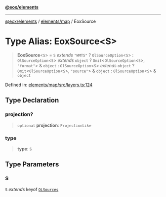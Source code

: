 [**@eox/elements**](../../../README.md)

***

[@eox/elements](../../../modules.md) / [elements/map](../README.md) / EoxSource

# Type Alias: EoxSource\<S\>

> **EoxSource**\<`S`\> = `S` *extends* `"WMTS"` ? `OlSourceOption`\<`S`\> : `OlSourceOption`\<`S`\> *extends* `object` ? `Omit`\<`OlSourceOption`\<`S`\>, `"format"`\> & `object` : `OlSourceOption`\<`S`\> *extends* `object` ? `Omit`\<`OlSourceOption`\<`S`\>, `"source"`\> & `object` : `OlSourceOption`\<`S`\> & `object`

Defined in: [elements/map/src/layers.ts:124](https://github.com/EOX-A/EOxElements/blob/2959304700f39ffdecbdb918952cf7500528a204/elements/map/src/layers.ts#L124)

## Type Declaration

### projection?

> `optional` **projection**: `ProjectionLike`

### type

> **type**: `S`

## Type Parameters

### S

`S` *extends* keyof [`OLSources`](OLSources.md)
